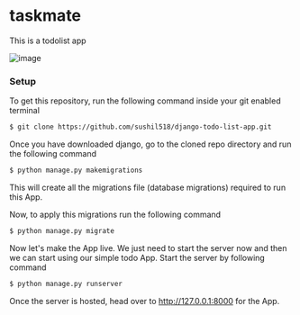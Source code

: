 # taskmate
This is a todolist app

![image](https://user-images.githubusercontent.com/19988353/210066445-b0e31bdb-b8ec-4a6b-9ac2-43530588fe27.png)


### Setup


To get this repository, run the following command inside your git enabled terminal
```bash
$ git clone https://github.com/sushil518/django-todo-list-app.git
```


Once you have downloaded django, go to the cloned repo directory and run the following command

```bash
$ python manage.py makemigrations
```

This will create all the migrations file (database migrations) required to run this App.

Now, to apply this migrations run the following command
```bash
$ python manage.py migrate
```



Now let's make the App live. We just need to start the server now and then we can start using our simple todo App. Start the server by following command

```bash
$ python manage.py runserver
```

Once the server is hosted, head over to http://127.0.0.1:8000 for the App.


